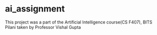 # ai_assignment
This project was a part of the Artificial Intelligence course(CS F407), BITS Pilani taken by Professor Vishal Gupta
